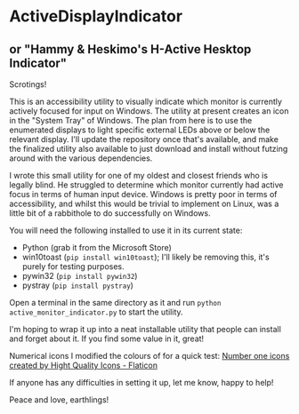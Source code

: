 # ActiveDisplayIndicator
## or "Hammy & Heskimo's H-Active Hesktop Indicator"

Scrotings!

This is an accessibility utility to visually indicate which monitor is currently actively focused for input on Windows. The utility at present creates an icon in the "System Tray" of Windows. The plan from here is to use the enumerated displays to light specific external LEDs above or below the relevant display. I'll update the repository once that's available, and make the finalized utility also available to just download and install without futzing around with the various dependencies.

I wrote this small utility for one of my oldest and closest friends who is legally blind. He struggled to determine which monitor currently had active focus in terms of human input device. Windows is pretty poor in terms of accessibility, and whilst this would be trivial to implement on Linux, was a little bit of a rabbithole to do successfully on Windows.

You will need the following installed to use it in its current state:

- Python (grab it from the Microsoft Store)
- win10toast (`pip install win10toast`); I'll likely be removing this, it's purely for testing purposes.
- pywin32 (`pip install pywin32`)
- pystray (`pip install pystray`)

Open a terminal in the same directory as it and run `python active_monitor_indicator.py` to start the utility.

I'm hoping to wrap it up into a neat installable utility that people can install and forget about it. If you find some value in it, great!

Numerical icons I modified the colours of for a quick test: <a href="https://www.flaticon.com/free-icons/number-one" title="number one icons">Number one icons created by Hight Quality Icons - Flaticon</a>

If anyone has any difficulties in setting it up, let me know, happy to help!

Peace and love, earthlings!
